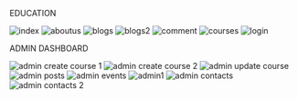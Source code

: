 EDUCATION



![index](https://user-images.githubusercontent.com/111653544/219664603-fb462c04-ecce-4174-9e3a-511fe5032d03.PNG)
![aboutus](https://user-images.githubusercontent.com/111653544/219671654-332c46b7-5163-4bd2-a4be-3de51c101514.PNG)
![blogs](https://user-images.githubusercontent.com/111653544/219671705-6d5906f3-4246-476c-8bff-9f62ee610665.PNG)
![blogs2](https://user-images.githubusercontent.com/111653544/219671716-83824186-7371-4583-8945-761e24372fa1.PNG)
![comment](https://user-images.githubusercontent.com/111653544/219675470-0a34d354-57e0-467f-aa48-49e00b681c2e.PNG)
![courses](https://user-images.githubusercontent.com/111653544/219671729-3487f352-e0f1-489f-bb09-b7f95060816b.PNG)
![login](https://user-images.githubusercontent.com/111653544/219673979-3a09c620-b7f2-4dfc-9e69-7001a420f548.PNG)



ADMIN DASHBOARD


![admin create course 1](https://user-images.githubusercontent.com/111653544/219674087-ebd6660e-0603-4929-9a34-347a0dbf84d6.PNG)
![admin create course 2](https://user-images.githubusercontent.com/111653544/219674116-4cbb152b-edf7-47dd-9baa-bdceaad22f1e.PNG)
![admin update course](https://user-images.githubusercontent.com/111653544/219674282-cf512e84-d1d7-4991-b093-d9cb43d0491a.PNG)
![admin posts](https://user-images.githubusercontent.com/111653544/219674166-447b8fbf-91b5-4677-ba1c-8bef8ed15e7f.PNG)
![admin events](https://user-images.githubusercontent.com/111653544/219674185-342ce2e9-7ce1-4b66-8625-b4cb02b18e0e.PNG)
![admin1](https://user-images.githubusercontent.com/111653544/219674340-d9a0faf4-11dd-468d-b61f-33f17826b3cf.PNG)
![admin contacts](https://user-images.githubusercontent.com/111653544/219674613-5c59930b-b941-44fb-927c-2f0225b5f0b1.PNG)
![admin contacts 2](https://user-images.githubusercontent.com/111653544/219674624-f44c050d-c312-4c32-9633-4ed1ea7ffed1.PNG)


